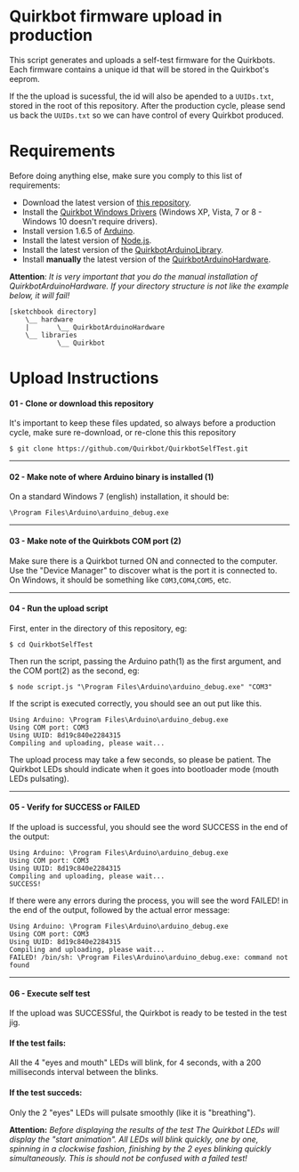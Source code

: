 Quirkbot firmware upload in production
============

This script generates and uploads a self-test firmware for the Quirkbots. Each firmware contains a unique id that will be stored in the Quirkbot's eeprom.

If the the upload is sucessful, the id will also be apended to a ```UUIDs.txt```, stored in the root of this repository. After the production cycle, please send us back the ```UUIDs.txt``` so we can have control of every Quirkbot produced.

Requirements
============

Before doing anything else, make sure you comply to this list of requirements:

- Download the latest version of [this repository](https://github.com/Quirkbot/QuirkbotSelfTest).
- Install the [Quirkbot Windows Drivers](https://github.com/Quirkbot/QuirkbotWindowsDriverInstaller/releases) (Windows XP, Vista, 7 or 8 - Windows 10 doesn't require drivers).
- Install version 1.6.5 of [Arduino](https://www.arduino.cc/en/Main/Software).
- Install the latest version of  [Node.js](https://nodejs.org/download).
- Install the latest version of the [QuirkbotArduinoLibrary](https://github.com/Quirkbot/QuirkbotArduinoLibrary/releases).
- Install **manually** the latest version of the [QuirkbotArduinoHardware](https://github.com/Quirkbot/QuirkbotArduinoHardware/releases).

**Attention**: *It is very important that you do the manual installation of QuirkbotArduinoHardware. If your directory structure is not like the example below, it will fail!*

```
[sketchbook directory]
	\__ hardware
	|		\__ QuirkbotArduinoHardware
	\__ libraries
			\__ Quirkbot
```

Upload Instructions
============

#### 01 - Clone or download this repository
It's important to keep these files updated, so always before a production cycle, make sure re-download, or re-clone this this repository
```
$ git clone https://github.com/Quirkbot/QuirkbotSelfTest.git
```
---
#### 02 - Make note of where Arduino binary is installed (1)

On a standard Windows 7 (english) installation, it should be:
```
\Program Files\Arduino\arduino_debug.exe
```
---
#### 03 - Make note of the Quirkbots COM port (2)

Make sure there is a Quirkbot turned ON and connected to the computer. Use the "Device Manager" to discover what is the port it is connected to. On Windows, it should be something like ```COM3```,```COM4```,```COM5```, etc.

---
#### 04 - Run the upload script
First, enter in the directory of this repository, eg:
```
$ cd QuirkbotSelfTest
```
Then run the script, passing the Arduino path(1) as the first argument, and the COM port(2) as the second, eg:
```
$ node script.js "\Program Files\Arduino\arduino_debug.exe" "COM3"
```

If the script is executed correctly, you should see an out put like this.
```
Using Arduino: \Program Files\Arduino\arduino_debug.exe
Using COM port: COM3
Using UUID: 8d19c840e2284315
Compiling and uploading, please wait...
```
The upload process may take a few seconds, so please be patient. The Quirkbot LEDs should indicate when it goes into bootloader mode (mouth LEDs pulsating).

---
#### 05 - Verify for SUCCESS or FAILED
If the upload is successful, you should see the word SUCCESS in the end of the output:
```
Using Arduino: \Program Files\Arduino\arduino_debug.exe
Using COM port: COM3
Using UUID: 8d19c840e2284315
Compiling and uploading, please wait...
SUCCESS!
```

If there were any errors during the process, you will see the word FAILED! in the end of the output, followed by the actual error message:
```
Using Arduino: \Program Files\Arduino\arduino_debug.exe
Using COM port: COM3
Using UUID: 8d19c840e2284315
Compiling and uploading, please wait...
FAILED! /bin/sh: \Program Files\Arduino\arduino_debug.exe: command not found
```



---
#### 06 - Execute self test

If the upload was SUCCESSful, the Quirkbot is ready to be tested in the test jig.

#### If the test fails:
All the 4 "eyes and mouth" LEDs will blink, for 4 seconds, with a 200 milliseconds interval between the blinks.

#### If the test succeds:
Only the 2 "eyes" LEDs will pulsate smoothly (like it is "breathing").

**Attention:** *Before displaying the results of the test The Quirkbot LEDs will display the "start animation". All LEDs will blink quickly, one by one, spinning in a clockwise fashion, finishing by the 2 eyes blinking quickly simultaneously. This is should not be confused with a failed test!*
